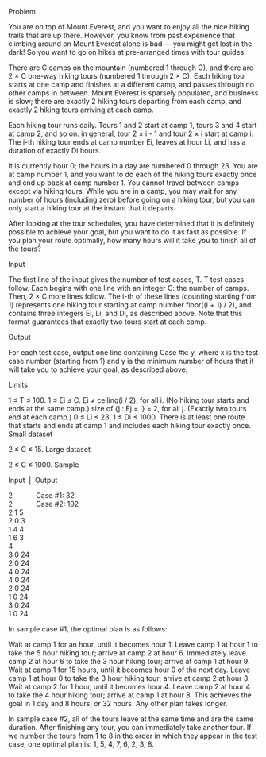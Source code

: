 Problem

You are on top of Mount Everest, and you want to enjoy all the nice hiking trails that are up there. However, you know from past experience that climbing around on Mount Everest alone is bad — you might get lost in the dark! So you want to go on hikes at pre-arranged times with tour guides.

There are C camps on the mountain (numbered 1 through C), and there are 2 × C one-way hiking tours (numbered 1 through 2 × C). Each hiking tour starts at one camp and finishes at a different camp, and passes through no other camps in between. Mount Everest is sparsely populated, and business is slow; there are exactly 2 hiking tours departing from each camp, and exactly 2 hiking tours arriving at each camp.

Each hiking tour runs daily. Tours 1 and 2 start at camp 1, tours 3 and 4 start at camp 2, and so on: in general, tour 2 × i - 1 and tour 2 × i start at camp i. The i-th hiking tour ends at camp number Ei, leaves at hour Li, and has a duration of exactly Di hours.

It is currently hour 0; the hours in a day are numbered 0 through 23. You are at camp number 1, and you want to do each of the hiking tours exactly once and end up back at camp number 1. You cannot travel between camps except via hiking tours. While you are in a camp, you may wait for any number of hours (including zero) before going on a hiking tour, but you can only start a hiking tour at the instant that it departs.

After looking at the tour schedules, you have determined that it is definitely possible to achieve your goal, but you want to do it as fast as possible. If you plan your route optimally, how many hours will it take you to finish all of the tours?

Input

The first line of the input gives the number of test cases, T. T test cases follow. Each begins with one line with an integer C: the number of camps. Then, 2 × C more lines follow. The i-th of these lines (counting starting from 1) represents one hiking tour starting at camp number floor((i + 1) / 2), and contains three integers Ei, Li, and Di, as described above. Note that this format guarantees that exactly two tours start at each camp.

Output

For each test case, output one line containing Case #x: y, where x is the test case number (starting from 1) and y is the minimum number of hours that it will take you to achieve your goal, as described above.

Limits

1 ≤ T ≤ 100.
1 ≤ Ei ≤ C.
Ei ≠ ceiling(i / 2), for all i. (No hiking tour starts and ends at the same camp.)
size of {j : Ej = i} = 2, for all j. (Exactly two tours end at each camp.)
0 ≤ Li ≤ 23.
1 ≤ Di ≤ 1000.
There is at least one route that starts and ends at camp 1 and includes each hiking tour exactly once.
Small dataset

2 ≤ C ≤ 15.
Large dataset

2 ≤ C ≤ 1000.
Sample


Input&nbsp;&nbsp;|&nbsp;&nbsp;Output 
 
2&nbsp;&nbsp;&nbsp;&nbsp;&nbsp;&nbsp;&nbsp;&nbsp;&nbsp;&nbsp;&nbsp;&nbsp;Case #1: 32<br />
2&nbsp;&nbsp;&nbsp;&nbsp;&nbsp;&nbsp;&nbsp;&nbsp;&nbsp;&nbsp;&nbsp;&nbsp;Case #2: 192<br />
2 1 5<br />
2 0 3<br />
1 4 4<br />
1 6 3<br />
4<br />
3 0 24<br />
2 0 24<br />
4 0 24<br />
4 0 24<br />
2 0 24<br />
1 0 24<br />
3 0 24<br />
1 0 24<br />




In sample case #1, the optimal plan is as follows:

Wait at camp 1 for an hour, until it becomes hour 1.
Leave camp 1 at hour 1 to take the 5 hour hiking tour; arrive at camp 2 at hour 6.
Immediately leave camp 2 at hour 6 to take the 3 hour hiking tour; arrive at camp 1 at hour 9.
Wait at camp 1 for 15 hours, until it becomes hour 0 of the next day.
Leave camp 1 at hour 0 to take the 3 hour hiking tour; arrive at camp 2 at hour 3.
Wait at camp 2 for 1 hour, until it becomes hour 4.
Leave camp 2 at hour 4 to take the 4 hour hiking tour; arrive at camp 1 at hour 8.
This achieves the goal in 1 day and 8 hours, or 32 hours. Any other plan takes longer.

In sample case #2, all of the tours leave at the same time and are the same duration. After finishing any tour, you can immediately take another tour. If we number the tours from 1 to 8 in the order in which they appear in the test case, one optimal plan is: 1, 5, 4, 7, 6, 2, 3, 8.
